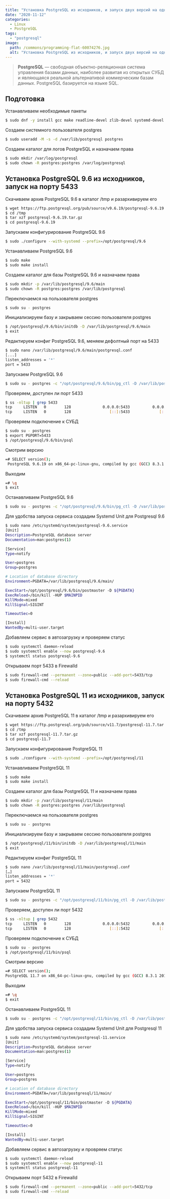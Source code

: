 ```yaml
---
title: "Установка PostgreSQL из исходников, и запуск двух версий на одном сервере в Centos 8"
date: "2020-11-12"
categories: 
  - Linux
  - PostgreSQL
tags: 
  - "postgresql"
image:
  path: /commons/programming-flat-60074276.jpg
  alt: "Установка PostgreSQL из исходников, и запуск двух версий на одном сервере"
---
```


> **PostgreSQL** — свободная объектно-реляционная система управления базами данных, наиболее развитая из открытых СУБД и являющаяся реальной альтернативой коммерческим базам данных. PostgreSQL базируется на языке SQL.

## Подготовка

Устанавливаем необходимые пакеты

```sh
$ sudo dnf -y install gcc make readline-devel zlib-devel systemd-devel
```

Создаем системного пользователя postgres

```sh
$ sudo useradd -M -s -d /var/lib/postgresql postgres
```

Создаем каталог для логов PostgreSQL и назначаем права

```sh
$ sudo mkdir /var/log/postgresql
$ sudo chown -R postgres:postgres /var/log/postgresql
```

## Установка PostgreSQL 9.6 из исходников, запуск на порту 5433

Скачиваем архив PostgreSQL 9.6 в каталог /tmp и разархивируем его

```sh
$ wget https://ftp.postgresql.org/pub/source/v9.6.19/postgresql-9.6.19.tar.gz -P /tmp
$ cd /tmp
$ tar xzf postgresql-9.6.19.tar.gz
$ cd postgresql-9.6.19
```

Запускаем конфигурирование PostgreSQL 9.6

```sh
$ sudo ./configure --with-systemd --prefix=/opt/postgresql/9.6
```

Устанавливаем PostgreSQL 9.6

```sh
$ sudo make
$ sudo make install
```

Создаем каталог для базы PostgreSQL 9.6 и назначаем права

```sh
$ sudo mkdir -p /var/lib/postgresql/9.6/main
$ sudo chown -R postgres:postgres /var/lib/postgresql
```

Переключаемся на пользователя postgres

```sh
$ sudo su - postgres
```

Инициализируем базу и закрываем сессию пользователя postgres

```sh
$ /opt/postgresql/9.6/bin/initdb -D /var/lib/postgresql/9.6/main
$ exit
```

Редактируем конфиг PostgreSQL 9.6, меняем дефолтный порт на 5433

```sh
$ sudo nano /var/lib/postgresql/9.6/main/postgresql.conf
[...]
listen_addresses = '*'
port = 5433
```

Запускаем PostgreSQL 9.6

```sh
$ sudo su - postgres -c "/opt/postgresql/9.6/bin/pg_ctl -D /var/lib/postgresql/9.6/main/ -l /var/log/postgresql/postgresql-9.6.log start"
```

Проверяем, доступен ли порт 5433

```sh
$ ss -nltup | grep 5433
tcp     LISTEN   0        128              0.0.0.0:5433          0.0.0.0:*
tcp     LISTEN   0        128                 [::]:5433             [::]:*
```

Проверяем подключение к СУБД

```sh
$ sudo su - postgres
$ export PGPORT=5433
$ /opt/postgresql/9.6/bin/psql
```

Смотрим версию

```sh
=# SELECT version();
 PostgreSQL 9.6.19 on x86_64-pc-linux-gnu, compiled by gcc (GCC) 8.3.1 20191121 (Red Hat 8.3.1-5), 64-bit
```

Выходим

```sh
=# \q
$ exit
```

Останавливаем PostgreSQL 9.6

```sh
$ sudo su - postgres -c "/opt/postgresql/9.6/bin/pg_ctl -D /var/lib/postgresql/9.6/main/ stop"
```

Для удобства запуска сервиса создадим Systemd Unit для Postgresql 9.6

```sh
$ sudo nano /etc/systemd/system/postgresql-9.6.service
[Unit]
Description=PostgreSQL database server
Documentation=man:postgres(1)

[Service]
Type=notify

User=postgres
Group=postgres

# Location of database directory
Environment=PGDATA=/var/lib/postgresql/9.6/main/

ExecStart=/opt/postgresql/9.6/bin/postmaster -D ${PGDATA}
ExecReload=/bin/kill -HUP $MAINPID
KillMode=mixed
KillSignal=SIGINT

TimeoutSec=0

[Install]
WantedBy=multi-user.target
```

Добавляем сервис в автозагрузку и проверяем статус

```sh
$ sudo systemctl daemon-reload
$ sudo systemctl enable --now postgresql-9.6
$ systemctl status postgresql-9.6
```

Открываем порт 5433 в Firewalld

```sh
$ sudo firewall-cmd --permanent --zone=public --add-port=5433/tcp
$ sudo firewall-cmd --reload
```

## Установка PostgreSQL 11 из исходников, запуск на порту 5432

Скачиваем архив PostgreSQL 11 в каталог /tmp и разархивируем его

```sh
$ wget https://ftp.postgresql.org/pub/source/v11.7/postgresql-11.7.tar.gz -P /tmp
$ cd /tmp
$ tar xzf postgresql-11.7.tar.gz
$ cd postgresql-11.7
```

Запускаем конфигурирование PostgreSQL 11

```sh
$ sudo ./configure --with-systemd --prefix=/opt/postgresql/11
```

Устанавливаем PostgreSQL 11

```sh
$ sudo make
$ sudo make install
```

Создаем каталог для базы PostgreSQL 11 и назначаем права

```sh
$ sudo mkdir -p /var/lib/postgresql/11/main
$ sudo chown -R postgres:postgres /var/lib/postgresql
```

Переключаемся на пользователя postgres

```sh
$ sudo su - postgres
```

Инициализируем базу и закрываем сессию пользователя postgres

```sh
$ /opt/postgresql/11/bin/initdb -D /var/lib/postgresql/11/main
$ exit
```

Редактируем конфиг PostgreSQL 11

```sh
$ sudo nano /var/lib/postgresql/11/main/postgresql.conf
[…]
listen_addresses = '*'
port = 5432
```

Запускаем PostgreSQL 11

```sh
$ sudo su - postgres -c "/opt/postgresql/11/bin/pg_ctl -D /var/lib/postgresql/11/main/ -l /var/log/postgresql/postgresql-11.log start"
```

Проверяем, доступен ли порт 5432

```sh
$ ss -nltup | grep 5432
tcp     LISTEN   0        128              0.0.0.0:5432          0.0.0.0:*
tcp     LISTEN   0        128                 [::]:5432             [::]:*
```

Проверяем подключение к СУБД

```sh
$ sudo su - postgres
$ /opt/postgresql/11/bin/psql
```

Смотрим версию

```sh
=# SELECT version();
PostgreSQL 11.7 on x86_64-pc-linux-gnu, compiled by gcc (GCC) 8.3.1 20191121 (Red Hat 8.3.1-5), 64-bit
```

Выходим

```sh
=# \q
$ exit
```

Останавливаем PostgreSQL 11

```sh
$ sudo su - postgres -c "/opt/postgresql/11/bin/pg_ctl -D /var/lib/postgresql/11/main/ stop"
```

Для удобства запуска сервиса создадим Systemd Unit для Postgresql 11

```sh
$ sudo nano /etc/systemd/system/postgresql-11.service
[Unit]
Description=PostgreSQL database server
Documentation=man:postgres(1)

[Service]
Type=notify

User=postgres
Group=postgres

# Location of database directory
Environment=PGDATA=/var/lib/postgresql/11/main/

ExecStart=/opt/postgresql/11/bin/postmaster -D ${PGDATA}
ExecReload=/bin/kill -HUP $MAINPID
KillMode=mixed
KillSignal=SIGINT

TimeoutSec=0

[Install]
WantedBy=multi-user.target
```

Добавляем сервис в автозагрузку и провряем статус

```sh
$ sudo systemctl daemon-reload
$ sudo systemctl enable --now postgresql-11
$ systemctl status postgresql-11
```

Открываем порт 5432 в Firewalld

```sh
$ sudo firewall-cmd --permanent --zone=public --add-port=5432/tcp
$ sudo firewall-cmd --reload
```